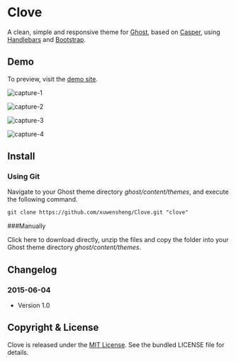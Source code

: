 # Clove

A clean, simple and responsive theme for [Ghost](https://github.com/tryghost/Ghost), based on [Casper](https://github.com/TryGhost/Casper), using [Handlebars](https://github.com/wycats/handlebars.js/) and [Bootstrap](https://github.com/twbs/bootstrap/).

## Demo

To preview, visit the [demo site]().

![capture-1](http://i3.tietuku.com/6e0049386573762d.png)

![capture-2](http://i3.tietuku.com/e028b452403bdceb.png)

![capture-3](http://i3.tietuku.com/b2143fde7d4cd52d.png)

![capture-4](http://i3.tietuku.com/cf19de38ad222a84.png)

## Install

### Using Git

Navigate to your Ghost theme directory *ghost/content/themes*, and execute the following command.

```txt
git clone https://github.com/xuwensheng/Clove.git "clove"
```

###Manually

Click here to download directly, unzip the files and copy the folder into your Ghost theme directory *ghost/content/themes*.

## Changelog

### 2015-06-04

- Version 1.0

## Copyright & License

Clove is released under the [MIT License](http://mit-license.org/). See the bundled LICENSE file for 
details.
